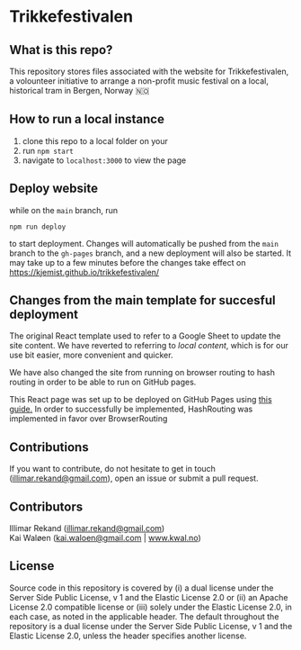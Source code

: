 # Trikkefestivalen

## What is this repo?
This repository stores files associated with the website for Trikkefestivalen, a volounteer initiative to arrange a non-profit music festival on a local, historical tram in Bergen, Norway :norway:


## How to run a local instance

1. clone this repo to a local folder on your 
2. run `npm start`
3. navigate to `localhost:3000` to view the page

## Deploy website

while on the `main` branch, run 

`npm run deploy`

to start deployment. Changes will automatically be pushed from the `main` branch to the `gh-pages` branch, and a new deployment will also be started. It may take up to a few minutes before the changes take effect on https://kjemist.github.io/trikkefestivalen/ 

## Changes from the main template for succesful deployment

The original React template used to refer to a Google Sheet to update the site content. We have reverted to referring to *local content*, which is for our use bit easier, more convenient and quicker. 

We have also changed the site from running on browser routing to hash routing in order to be able to run on GitHub pages.

This React page was set up to be deployed on GitHub Pages using [this guide.](https://github.com/gitname/react-gh-pages) In order to successfully be implemented, HashRouting was implemented in favor over BrowserRouting

## Contributions

If you want to contribute, do not hesitate to get in touch (illimar.rekand@gmail.com), open an issue or submit a pull request.

## Contributors

Illimar Rekand (illimar.rekand@gmail.com) \
Kai Waløen (kai.waloen@gmail.com | www.kwal.no)

## License

Source code in this repository is covered by (i) a dual license under the Server
Side Public License, v 1 and the Elastic License 2.0 or (ii) an Apache License
2.0 compatible license or (iii) solely under the Elastic License 2.0, in each
case, as noted in the applicable header. The default throughout the repository
is a dual license under the Server Side Public License, v 1 and the Elastic
License 2.0, unless the header specifies another license.

